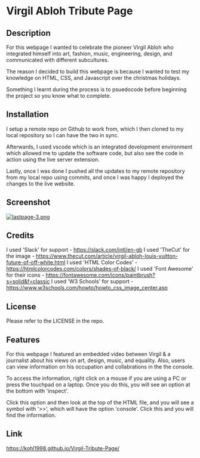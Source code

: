 # Virgil Abloh Tribute Page 

## Description

For this webpage I wanted to celebrate the pioneer Virgil Abloh who integrated himself into art, fashion, music, engineering, design, and communicated with different subcultures. 

The reason I decided to build this webpage is because I wanted to test my knowledge on HTML, CSS, and Javascript over the christmas holidays. 

Something I learnt during the process is to psuedocode before beginning the project so you know what to complete. 

## Installation

I setup a remote repo on Github to work from, which I then cloned to my local repository so I can have the two in sync. 

Afterwards, I used vscode which is an integrated development environment which allowed me to update the software code, but also see the code in action using the live server extension. 

Lastly, once I was done I pushed all the updates to my remote repository from my local repo using commits, and once I was happy I deployed the changes to the live website.

## Screenshot

[![lastpage-3.png](https://i.postimg.cc/gJhYH5JZ/lastpage-3.png)](https://postimg.cc/Q9XGXfc8)

## Credits

I used 'Slack' for support - https://slack.com/intl/en-gb
I used 'TheCut' for the image - https://www.thecut.com/article/virgil-abloh-louis-vuitton-future-of-off-white.html
I used 'HTML Color Codes' - https://htmlcolorcodes.com/colors/shades-of-black/
I used 'Font Awesome' for their icons - https://fontawesome.com/icons/paintbrush?s=solid&f=classic
I used 'W3 Schools' for support - https://www.w3schools.com/howto/howto_css_image_center.asp

## License

Please refer to the LICENSE in the repo.

## Features

For this webpage I featured an embedded video between Virgil & a journalist about his views on art, design, music, and equality. Also, users can view information on his occupation and collabrations in the the console. 

To access the information, right click on a mouse if you are using a PC or press the touchpad on a laptop. Once you do this, you will see an option at the bottom with 'inspect'. 

Click this option and then look at the top of the HTML file, and you will see a symbol with '>>', which will have the option 'console'. Click this and you will find the information. 

## Link

https://kohl1998.github.io/Virgil-Tribute-Page/
